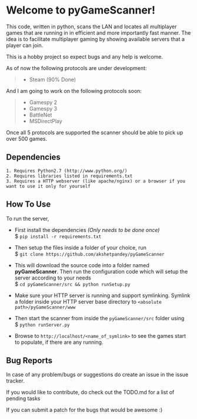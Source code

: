 Welcome to pyGameScanner!
=====================

This code, written in python, scans the LAN and locates all multiplayer games that are running in in efficient and more importantly fast manner. The idea is to facilitate multiplayer gaming by showing available servers that a player can join.

This is a hobby project so expect bugs and any help is welcome.

As of now the following protocols are under development:

>- Steam (90% Done)

And I am going to work on the following protocols soon:

>- Gamespy 2
>- Gamespy 3
>- BattleNet
>- MSDirectPlay

Once all 5 protocols are supported the scanner should be able to pick up over 500 games.

Dependencies
-------------

    1. Requires Python2.7 (http://www.python.org/)
    2. Requires libraries listed in requirements.txt
    3. Requires a HTTP webserver (like apache/nginx) or a browser if you want to use it only for yourself

How To Use
-----------

To run the server,

- First install the dependencies *(Only needs to be done once)*<br>
$ ```pip install -r requirements.txt```

- Then setup the files inside a folder of your choice, run<br>
$ ```git clone https://github.com/akshetpandey/pyGameScanner```

- This will download the source code into a folder named **pyGameScanner**. Then run the configuration code which will setup the server according to your needs<br>
$ ```cd pyGameScanner/src && python runSetup.py```

- Make sure your HTTP server is running and support symlinking. Symlink a folder inside your HTTP server base directory to `<absolute path>/pyGameScanner/www`

- Then start the scanner from inside the `pyGameScanner/src` folder using<br>
$ ```python runServer.py```

- Browse to `http://localhost/<name_of_symlink>` to see the games start to populate, if there are any running.

Bug Reports
------------

In case of any problem/bugs or suggestions do create an issue in the issue tracker.

If you would like to contribute, do check out the TODO.md for a list of pending tasks<br>

If you can submit a patch for the bugs that would be awesome :)

